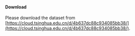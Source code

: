 #### Download

Please download the dataset from [https://cloud.tsinghua.edu.cn/d/4b637dc88c934085bb38/](https://cloud.tsinghua.edu.cn/d/4b637dc88c934085bb38/).
